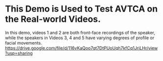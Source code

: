 # This Demo is Used to Test AVTCA on the Real-world Videos.
In this demo, videos 1 and 2 are both front-face recordings of the speaker, while the speakers in Videos 3, 4 and 5 have varying degrees of profile or facial movements.
https://drive.google.com/file/d/116vKaQoo7qt7DtPUoUqh7kfCq1JrjLHr/view?usp=sharing
